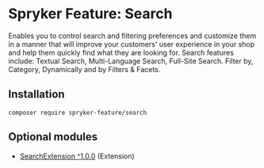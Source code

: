 # Spryker Feature: Search

Enables you to control search and filtering preferences and customize them in a manner that will improve your customers' user experience in your shop and help them quickly find what they are looking for. Search features include: Textual Search, Multi-Language Search, Full-Site Search. Filter by, Category, Dynamically and by Filters & Facets.

## Installation

```
composer require spryker-feature/search
```

## Optional modules
- [SearchExtension ^1.0.0](https://github.com/spryker/search-extension) (Extension)
